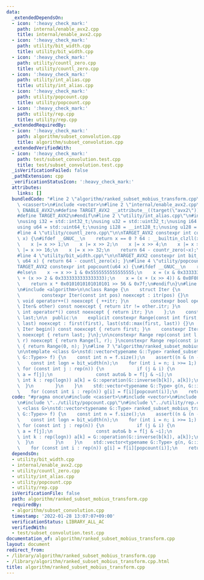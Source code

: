 ```yaml
---
data:
  _extendedDependsOn:
  - icon: ':heavy_check_mark:'
    path: internal/enable_avx2.cpp
    title: internal/enable_avx2.cpp
  - icon: ':heavy_check_mark:'
    path: utility/bit_width.cpp
    title: utility/bit_width.cpp
  - icon: ':heavy_check_mark:'
    path: utility/countl_zero.cpp
    title: utility/countl_zero.cpp
  - icon: ':heavy_check_mark:'
    path: utility/int_alias.cpp
    title: utility/int_alias.cpp
  - icon: ':heavy_check_mark:'
    path: utility/popcount.cpp
    title: utility/popcount.cpp
  - icon: ':heavy_check_mark:'
    path: utility/rep.cpp
    title: utility/rep.cpp
  _extendedRequiredBy:
  - icon: ':heavy_check_mark:'
    path: algorithm/subset_convolution.cpp
    title: algorithm/subset_convolution.cpp
  _extendedVerifiedWith:
  - icon: ':heavy_check_mark:'
    path: test/subset_convolution.test.cpp
    title: test/subset_convolution.test.cpp
  _isVerificationFailed: false
  _pathExtension: cpp
  _verificationStatusIcon: ':heavy_check_mark:'
  attributes:
    links: []
  bundledCode: "#line 2 \"algorithm/ranked_subset_mobius_transform.cpp\"\n#include\
    \ <cassert>\n#include <vector>\n#line 2 \"internal/enable_avx2.cpp\"\n\n#ifdef\
    \ ENABLE_AVX2\n#define TARGET_AVX2 __attribute__((target(\"avx2\")))\n#else\n\
    #define TARGET_AVX2\n#endif\n#line 2 \"utility/int_alias.cpp\"\n#include <cstdint>\n\
    \nusing i32 = std::int32_t;\nusing u32 = std::uint32_t;\nusing i64 = std::int64_t;\n\
    using u64 = std::uint64_t;\nusing i128 = __int128_t;\nusing u128 = __uint128_t;\n\
    #line 4 \"utility/countl_zero.cpp\"\n\nTARGET_AVX2 constexpr int countl_zero(u64\
    \ x) {\n#ifdef __GNUC__\n    return x == 0 ? 64 : __builtin_clzll(x);\n#else\n\
    \    x |= x >> 1;\n    x |= x >> 2;\n    x |= x >> 4;\n    x |= x >> 8;\n    x\
    \ |= x >> 16;\n    x |= x >> 32;\n    return 64 - countr_zero(~x);\n#endif\n}\n\
    #line 4 \"utility/bit_width.cpp\"\n\nTARGET_AVX2 constexpr int bit_width(const\
    \ u64 x) { return 64 - countl_zero(x); }\n#line 4 \"utility/popcount.cpp\"\n\n\
    TARGET_AVX2 constexpr int popcount(u64 x) {\n#ifdef __GNUC__\n    return __builtin_popcountll(x);\n\
    #else\n    x -= x >> 1 & 0x5555555555555555;\n    x = (x & 0x3333333333333333)\
    \ + (x >> 2 & 0x3333333333333333);\n    x = (x + (x >> 4)) & 0x0F0F0F0F0F0F0F0F;\n\
    \    return x * 0x0101010101010101 >> 56 & 0x7f;\n#endif\n}\n#line 2 \"utility/rep.cpp\"\
    \n#include <algorithm>\n\nclass Range {\n    struct Iter {\n        int itr;\n\
    \        constexpr Iter(const int pos) noexcept : itr(pos) {}\n        constexpr\
    \ void operator++() noexcept { ++itr; }\n        constexpr bool operator!=(const\
    \ Iter& other) const noexcept { return itr != other.itr; }\n        constexpr\
    \ int operator*() const noexcept { return itr; }\n    };\n    const Iter first,\
    \ last;\n\n  public:\n    explicit constexpr Range(const int first, const int\
    \ last) noexcept : first(first), last(std::max(first, last)) {}\n    constexpr\
    \ Iter begin() const noexcept { return first; }\n    constexpr Iter end() const\
    \ noexcept { return last; }\n};\n\nconstexpr Range rep(const int l, const int\
    \ r) noexcept { return Range(l, r); }\nconstexpr Range rep(const int n) noexcept\
    \ { return Range(0, n); }\n#line 7 \"algorithm/ranked_subset_mobius_transform.cpp\"\
    \n\ntemplate <class G>\nstd::vector<typename G::Type> ranked_subset_mobius_transform(std::vector<std::vector<typename\
    \ G::Type>> f) {\n    const int n = f.size();\n    assert((n & (n - 1)) == 0);\n\
    \    const int logn = bit_width(n);\n    for (int i = n; i >>= 1;) {\n       \
    \ for (const int j : rep(n)) {\n            if (j & i) {\n                auto&\
    \ a = f[j];\n                const auto& b = f[j & ~i];\n                for (const\
    \ int k : rep(logn)) a[k] = G::operation(G::inverse(b[k]), a[k]);\n          \
    \  }\n        }\n    }\n    std::vector<typename G::Type> g(n, G::identity());\n\
    \    for (const int i : rep(n)) g[i] = f[i][popcount(i)];\n    return g;\n}\n"
  code: "#pragma once\n#include <cassert>\n#include <vector>\n#include \"../utility/bit_width.cpp\"\
    \n#include \"../utility/popcount.cpp\"\n#include \"../utility/rep.cpp\"\n\ntemplate\
    \ <class G>\nstd::vector<typename G::Type> ranked_subset_mobius_transform(std::vector<std::vector<typename\
    \ G::Type>> f) {\n    const int n = f.size();\n    assert((n & (n - 1)) == 0);\n\
    \    const int logn = bit_width(n);\n    for (int i = n; i >>= 1;) {\n       \
    \ for (const int j : rep(n)) {\n            if (j & i) {\n                auto&\
    \ a = f[j];\n                const auto& b = f[j & ~i];\n                for (const\
    \ int k : rep(logn)) a[k] = G::operation(G::inverse(b[k]), a[k]);\n          \
    \  }\n        }\n    }\n    std::vector<typename G::Type> g(n, G::identity());\n\
    \    for (const int i : rep(n)) g[i] = f[i][popcount(i)];\n    return g;\n}\n"
  dependsOn:
  - utility/bit_width.cpp
  - internal/enable_avx2.cpp
  - utility/countl_zero.cpp
  - utility/int_alias.cpp
  - utility/popcount.cpp
  - utility/rep.cpp
  isVerificationFile: false
  path: algorithm/ranked_subset_mobius_transform.cpp
  requiredBy:
  - algorithm/subset_convolution.cpp
  timestamp: '2022-01-28 13:07:07+09:00'
  verificationStatus: LIBRARY_ALL_AC
  verifiedWith:
  - test/subset_convolution.test.cpp
documentation_of: algorithm/ranked_subset_mobius_transform.cpp
layout: document
redirect_from:
- /library/algorithm/ranked_subset_mobius_transform.cpp
- /library/algorithm/ranked_subset_mobius_transform.cpp.html
title: algorithm/ranked_subset_mobius_transform.cpp
---
```

